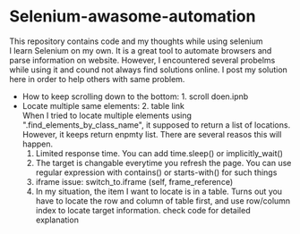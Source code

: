 # Selenium-awasome-automation
This repository contains code and my thoughts while using selenium <br>
I learn Selenium on my own. It is a great tool to automate browsers and parse information on website. However, I encountered several probelms while using it and cound not always find solutions online. I post my solution here in order to help others with same problem. 
<ul>
<li>How to keep scrolling down to the bottom: 1. scroll doen.ipnb
<li>Locate multiple same elements: 2. table link <br>
When I tried to locate multiple elements using ".find_elements_by_class_name", it supposed to return a list of locations. However, it keeps return enpmty list. There are several reasos this will happen.
    <ol>
        <li>Limited response time. You can add time.sleep() or implicitly_wait()
        <li>The target is changable everytime you refresh the page. You can use regular expression with contains() or starts-with() for such things
         <li>iframe issue: switch_to.iframe (self, frame_reference)
          <li> In my situation, the item I want to locate is in a table. Turns out you have to locate the row and column of table first, and use row/column index to locate target information. check code for detailed explanation
    </ol>
</ul>
